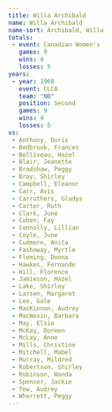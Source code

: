 ```yaml
---
title: Willa Archibald
name: Willa Archibald
name-sort: Archibald, Willa
totals:
 - event: Canadian Women's
   games: 9
   wins: 4
   losses: 5
years:
 - year: 1968
   event: CLCA
   team: "NB"
   position: Second
   games: 9
   wins: 4
   losses: 5
vs:
 - Anthony, Doris
 - Bedbrook, Frances
 - Belliveau, Hazel
 - Blair, Jeanette
 - Bradshaw, Peggy
 - Bray, Shirley
 - Campbell, Eleanor
 - Carr, Avis
 - Carruthers, Gladys
 - Carter, Ruth
 - Clark, June
 - Coben, Fay
 - Connolly, Lillian
 - Coyle, June
 - Cudmore, Anita
 - Fashoway, Myrtle
 - Fleming, Donna
 - Hawkes, Fernande
 - Hill, Florence
 - Jamieson, Hazel
 - Lake, Shirley
 - Larsen, Margaret
 - Lee, Gale
 - MacKinnon, Audrey
 - MacNevin, Barbara
 - May, Elsie
 - McKay, Doreen
 - McLay, Anne
 - Mills, Christine
 - Mitchell, Mabel
 - Murray, Mildred
 - Robertson, Shirley
 - Robinson, Wanda
 - Spencer, Jackie
 - Tew, Audrey
 - Wherrett, Peggy
---
```

